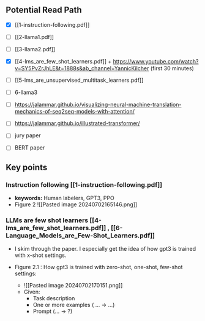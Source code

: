 ## Potential Read Path
- [x] [[1-instruction-following.pdf]] 
- [ ] [[2-llama1.pdf]]
- [ ] [[3-llama2.pdf]]
- [x] [[4-lms_are_few_shot_learners.pdf]] + https://www.youtube.com/watch?v=SY5PvZrJhLE&t=1888s&ab_channel=YannicKilcher (first 30 minutes)
- [ ] [[5-lms_are_unsupervised_multitask_learners.pdf]]
- [ ] 6-llama3
- [ ]  https://jalammar.github.io/visualizing-neural-machine-translation-mechanics-of-seq2seq-models-with-attention/
- [ ] https://jalammar.github.io/illustrated-transformer/
- [ ] jury paper
- [ ] BERT paper



## Key points

### Instruction following [[1-instruction-following.pdf]] 
- **keywords:** Human labelers, GPT3, PPO
- Figure 2 ![[Pasted image 20240702165146.png]]

### LLMs are few shot learners [[4-lms_are_few_shot_learners.pdf]] , [[6-Language_Models_are_Few-Shot_Learners.pdf]]
- I skim through the paper. I especially get the idea of how gpt3 is trained with x-shot settings.

- Figure 2.1 : How gpt3 is trained with zero-shot, one-shot, few-shot settings:
	- ![[Pasted image 20240702170151.png]]
	- Given:
		- Task description
		- One or more examples ( ... -> ...)
		- Prompt (... -> ?)